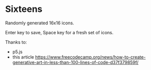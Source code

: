 # Sixteens

Randomly generated 16x16 icons.

Enter key to save, Space key for a fresh set of icons.

Thanks to:

- p5.js 
- this article https://www.freecodecamp.org/news/how-to-create-generative-art-in-less-than-100-lines-of-code-d37f379859f/

